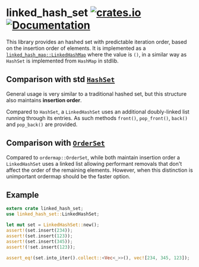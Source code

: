 linked\_hash\_set
[![crates.io](https://img.shields.io/crates/v/linked_hash_set.svg)](https://crates.io/crates/linked_hash_set)
[![Documentation](https://docs.rs/linked_hash_set/badge.svg)](https://docs.rs/linked_hash_set)
=================

This library provides an hashed set with predictable iteration order, based on the insertion order of elements.
It is implemented as a [`linked_hash_map::LinkedHashMap`](https://github.com/contain-rs/linked-hash-map) where the value is `()`, in a similar way as `HashSet` is implemented from `HashMap` in stdlib.

## Comparison with std [`HashSet`](https://doc.rust-lang.org/std/collections/struct.HashSet.html)

General usage is very similar to a traditional hashed set, but this structure also maintains **insertion order**.

Compared to `HashSet`, a `LinkedHashSet` uses an additional doubly-linked list running through its entries.
As such methods `front()`, `pop_front()`, `back()` and `pop_back()` are provided.

## Comparison with [`OrderSet`](https://github.com/bluss/ordermap)

Compared to `ordermap::OrderSet`, while both maintain insertion order a `LinkedHashSet` uses a linked list allowing performant removals that don't affect the order of the remaining elements. However, when this distinction is unimportant ordermap should be the faster option.

## Example

```rust
extern crate linked_hash_set;
use linked_hash_set::LinkedHashSet;

let mut set = LinkedHashSet::new();
assert!(set.insert(234));
assert!(set.insert(123));
assert!(set.insert(345));
assert!(!set.insert(123));

assert_eq!(set.into_iter().collect::<Vec<_>>(), vec![234, 345, 123]);
```
